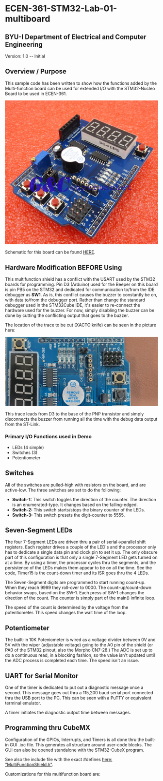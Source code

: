 # ECEN-361-STM32-Lab-01-multiboard
## BYU-I  Department of Electrical and Computer Engineering
   Version: 1.0 -- Initial
## Overview / Purpose
This sample code has been written to show how the functions added by the Multi-function board can be used for extended I/O with the STM32-Nucleo Board to be used in ECEN-361.

<img title="Multifunction Board" alt="Alt text" src="/Documentation/multifunction_shield-l1600.jpg">

Schematic for this board can be found [HERE](./multifunction_sheild_schematics.pdf).

## Hardware Modification **BEFORE** Using
This multifunction shield has a conflict with the USART used by the STM32 boards for programming.  Pin D3 (Arduino) used for the Beeper on this board is pin PB5 on the STM32 and dedicated for communication to/from the IDE debugger as **SW1**.  As is, this conflict causes the buzzer to constantly be on, with data to/from the debugger port.  Rather than change the standard debugger used in the STM32Cube IDE, it's easier to re-connect the hardware used for the buzzer.  For now, simply disabling the buzzer can be done by cutting the conflicting output that goes to the buzzer. 

The location of the trace to be cut (XACTO knife) can be seen in the picture here:

<img title="Multifunction Board Trace Cut" alt="Alt text" src="https://github.com/BYUI-ECEN-361/ECEN-361-STM32-Lab-05-SPI/blob/main/Documentation/multi-function-shield/Multi-Function-Shield__Trace-Cut.jpg">

This trace leads from D3 to the base of the PNP transistor and simply disconnects the buzzer from running all the time with the debug data output from the ST-Link.

### Primary I/O Functions used in Demo
* LEDs (4 simple)
* Switches (3)
* Potentiometer


## Switches
 All of the switches are pulled-high with resistors on the board, and are active-low.  The three switches are set to do the following:
* **Switch-1:**
This switch toggles the direction of the counter.  The direction is an enumerated-type.  It changes based on the falling-edged.
* **Switch-2:**
This switch starts/stops the binary counter of the LEDs.
* **Switch-3:**
This switch presets the digit-counter to 5555.



## Seven-Segment LEDs
The four 7-Segment LEDs are driven thru a pair of serial->parallel shift registers.  Each register drives a couple of the LED's and the processor only has to dedicate a single data pin and clock pin to set it up.  The only obscure part of this configuration is that only a single 7-Segment LED gets turned on at a time.  By using a timer, the processor cycles thru the segments, and the persistence of the LEDs makes them appear to be on all the time.  See the code, Timer15 is the count-down timer and its ISR goes thru the 4 LEDs.

The Seven-Segment digits are programmed to start running count-up.  When they reach 9999 they roll-over to 0000.  The count-up/count-down behavior swaps, based on the SW-1.   Each press of SW-1 changes the direction of the count.  The counter is simply part of the main() infinite loop.

The speed of the count is determined by the voltage from the potentiometer.  This speed changes the wait time of the loop.  

## Potentiometer
The built-in 10K Poteniometer is wired as a voltage divider between 0V and 5V with the wiper (adjustable voltage) going to the A0 pin of the shield (or PA0 of the STM32 pinout, also the Morpho CN7-28.)  The ADC is set up to do a continuous read, in a blocking fashion, so the value isn't updated until the ADC process is completed each time.  The speed isn't an issue.

## UART for Serial Monitor
One of the timer is dedicated to put out a diagnostic message once a second.  This message goes out thru a 115,200 baud serial port connected thru the USB port to the PC.  This can be seen with a PuTTY or equivalent terminal emulator.

A timer initiates the diagnostic output time between messages.

## Programming thru CubeMX
Configuration of the GPIOs, Interrupts, and Timers is all done thru the built-in GUI .ioc file.  This generates all structure around user-code blocks.  The GUI can also be opened standalone with the STM32-CubeX program.

See also the include file with the exact #defines [here: "MultiFunctionShield.h"](/Core/Inc/MultiFunctionShield.h). 

Customizations for this multifunction board are:




<!-- >: /* is this a comment */ -->
